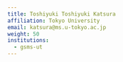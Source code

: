 ```yaml
---
title: Toshiyuki Toshiyuki Katsura
affiliation: Tokyo University
email: katsura@ms.u-tokyo.ac.jp
weight: 50
institutions:
  - gsms-ut
---
```

